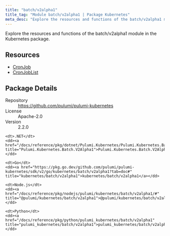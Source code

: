 ```yaml
---
title: "batch/v2alpha1"
title_tag: "Module batch/v2alpha1 | Package Kubernetes"
meta_desc: "Explore the resources and functions of the batch/v2alpha1 module in the Kubernetes package."
---
```


<!-- WARNING: this file was generated by Pulumi Docs Generator. -->
<!-- Do not edit by hand unless you're certain you know what you are doing! -->

Explore the resources and functions of the batch/v2alpha1 module in the Kubernetes package.

<h2 id="resources">Resources</h2>
<ul class="api">
    <li><a href="cronjob" title="CronJob"><span class="symbol resource"></span>CronJob</a></li>
    <li><a href="cronjoblist" title="CronJobList"><span class="symbol resource"></span>CronJobList</a></li>
</ul>

<h2 id="package-details">Package Details</h2>
<dl class="package-details">
	<dt>Repository</dt>
	<dd><a href="https://github.com/pulumi/pulumi-kubernetes">https://github.com/pulumi/pulumi-kubernetes</a></dd>
	<dt>License</dt>
	<dd>Apache-2.0</dd>
	<dt>Version</dt>
	<dd>2.2.0</dd>
</dl>



<dl class="tabular">

    <dt>.NET</dt>
    <dd><a href="/docs/reference/pkg/dotnet/Pulumi.Kubernetes/Pulumi.Kubernetes.Batch.V2Alpha1.html" title="Pulumi.Kubernetes.Batch.V2Alpha1">Pulumi.Kubernetes.Batch.V2Alpha1</a></dd>

    <dt>Go</dt>
    <dd><a href="https://pkg.go.dev/github.com/pulumi/pulumi-kubernetes/sdk/v2/go/kubernetes/batch/v2alpha1?tab=doc#" title="kubernetes/batch/v2alpha1">kubernetes/batch/v2alpha1</a></dd>

    <dt>Node.js</dt>
    <dd><a href="/docs/reference/pkg/nodejs/pulumi/kubernetes/batch/v2alpha1/#" title="@pulumi/kubernetes/batch/v2alpha1">@pulumi/kubernetes/batch/v2alpha1</a></dd>

    <dt>Python</dt>
    <dd><a href="/docs/reference/pkg/python/pulumi_kubernetes/batch/v2alpha1" title="pulumi_kubernetes/batch/v2alpha1">pulumi_kubernetes/batch/v2alpha1</a></dd>

</dl>

